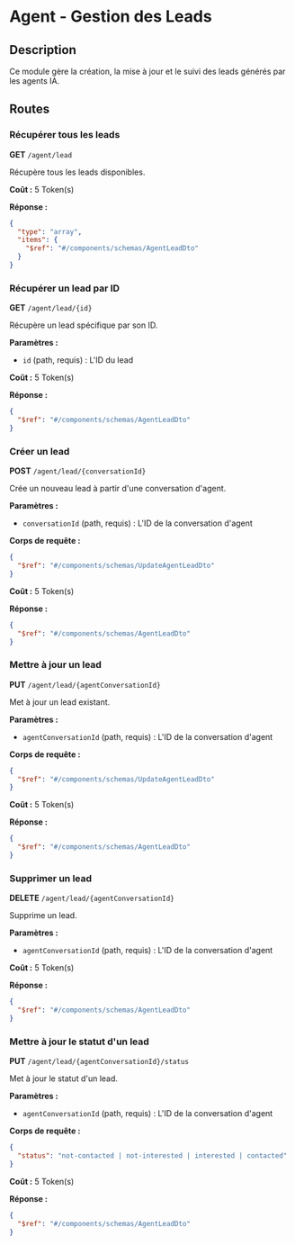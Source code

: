 # Agent - Gestion des Leads

## Description
Ce module gère la création, la mise à jour et le suivi des leads générés par les agents IA.

## Routes

### Récupérer tous les leads
**GET** `/agent/lead`

Récupère tous les leads disponibles.

**Coût :** 5 Token(s)

**Réponse :**
```json
{
  "type": "array",
  "items": {
    "$ref": "#/components/schemas/AgentLeadDto"
  }
}
```

### Récupérer un lead par ID
**GET** `/agent/lead/{id}`

Récupère un lead spécifique par son ID.

**Paramètres :**
- `id` (path, requis) : L'ID du lead

**Coût :** 5 Token(s)

**Réponse :**
```json
{
  "$ref": "#/components/schemas/AgentLeadDto"
}
```

### Créer un lead
**POST** `/agent/lead/{conversationId}`

Crée un nouveau lead à partir d'une conversation d'agent.

**Paramètres :**
- `conversationId` (path, requis) : L'ID de la conversation d'agent

**Corps de requête :**
```json
{
  "$ref": "#/components/schemas/UpdateAgentLeadDto"
}
```

**Coût :** 5 Token(s)

**Réponse :**
```json
{
  "$ref": "#/components/schemas/AgentLeadDto"
}
```

### Mettre à jour un lead
**PUT** `/agent/lead/{agentConversationId}`

Met à jour un lead existant.

**Paramètres :**
- `agentConversationId` (path, requis) : L'ID de la conversation d'agent

**Corps de requête :**
```json
{
  "$ref": "#/components/schemas/UpdateAgentLeadDto"
}
```

**Coût :** 5 Token(s)

**Réponse :**
```json
{
  "$ref": "#/components/schemas/AgentLeadDto"
}
```

### Supprimer un lead
**DELETE** `/agent/lead/{agentConversationId}`

Supprime un lead.

**Paramètres :**
- `agentConversationId` (path, requis) : L'ID de la conversation d'agent

**Coût :** 5 Token(s)

**Réponse :**
```json
{
  "$ref": "#/components/schemas/AgentLeadDto"
}
```

### Mettre à jour le statut d'un lead
**PUT** `/agent/lead/{agentConversationId}/status`

Met à jour le statut d'un lead.

**Paramètres :**
- `agentConversationId` (path, requis) : L'ID de la conversation d'agent

**Corps de requête :**
```json
{
  "status": "not-contacted | not-interested | interested | contacted"
}
```

**Coût :** 5 Token(s)

**Réponse :**
```json
{
  "$ref": "#/components/schemas/AgentLeadDto"
}
``` 